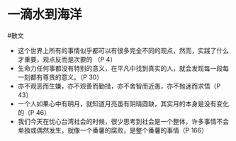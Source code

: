 # 一滴水到海洋

#散文

- 这个世界上所有的事情似乎都可以有很多完全不同的观点，然而，实践了什么才重要，观点反而是次要的 （P 4）
- 生命力任何事都没有特别的意义，在平凡中找到真实的人，就会发现每一段每一刻都有尊贵的意义。（P 30）
- 亦不观恶而生嫌，亦不观善而勤措，亦不舍智而近愚，亦不抛迷而求悟（P 43）
- 一个人如果心中有明月，就知道月亮虽有阴晴圆缺，其实月的本身是没有变化的（P 46）
- 我们今天在忧心台湾社会的时候，很少思考到社会是一个整体，许多事情不会单独或偶然发生，就像一个番薯的腐败，是整个番薯的事情（P 166）



